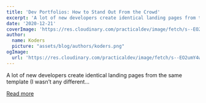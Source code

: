 ```yaml
---
title: 'Dev Portfolios: How to Stand Out From the Crowd'
excerpt: 'A lot of new developers create identical landing pages from the same template (I wasn’t any different...'
date: '2020-12-21'
coverImage: 'https://res.cloudinary.com/practicaldev/image/fetch/s--EO2umY4w--/c_imagga_scale,f_auto,fl_progressive,h_420,q_66,w_1000/https://dev-to-uploads.s3.amazonaws.com/i/yosmlb9y1740wfxsj2qi.gif'
author:
  name: Koders
  picture: "assets/blog/authors/koders.png"
ogImage:
  url: 'https://res.cloudinary.com/practicaldev/image/fetch/s--EO2umY4w--/c_imagga_scale,f_auto,fl_progressive,h_420,q_66,w_1000/https://dev-to-uploads.s3.amazonaws.com/i/yosmlb9y1740wfxsj2qi.gif'
---
```


A lot of new developers create identical landing pages from the same template (I wasn’t any different...

[Read more](https://dev.to/albertwalicki/dev-portfolios-how-to-stand-out-from-the-crowd-hi)
